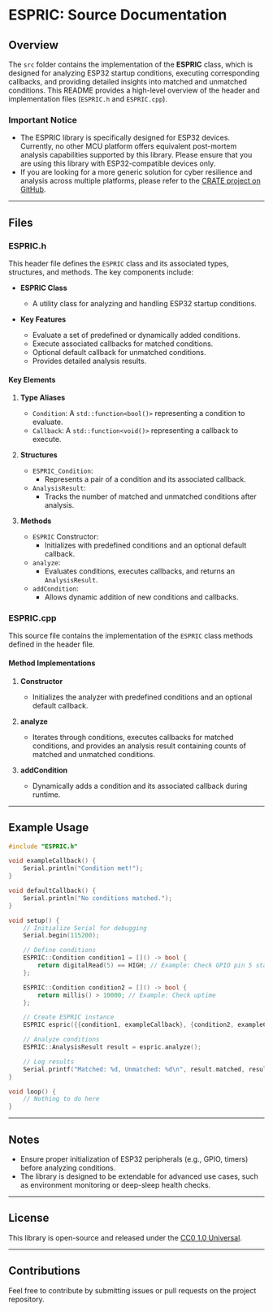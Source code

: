 # ESPRIC: Source Documentation

## Overview
The `src` folder contains the implementation of the **ESPRIC** class, which is designed for analyzing ESP32 startup conditions, executing corresponding callbacks, and providing detailed insights into matched and unmatched conditions. This README provides a high-level overview of the header and implementation files (`ESPRIC.h` and `ESPRIC.cpp`).

### Important Notice

- The ESPRIC library is specifically designed for ESP32 devices. Currently, no other MCU platform offers equivalent post-mortem analysis capabilities supported by this library. Please ensure that you are using this library with ESP32-compatible devices only.
- If you are looking for a more generic solution for cyber resilience and analysis across multiple platforms, please refer to the [CRATE project on GitHub](https://github.com/artkellerenterprises/CRATE).


---

## Files

### ESPRIC.h
This header file defines the `ESPRIC` class and its associated types, structures, and methods. The key components include:

- **ESPRIC Class**
  - A utility class for analyzing and handling ESP32 startup conditions.

- **Key Features**
  - Evaluate a set of predefined or dynamically added conditions.
  - Execute associated callbacks for matched conditions.
  - Optional default callback for unmatched conditions.
  - Provides detailed analysis results.

#### Key Elements

1. **Type Aliases**
   - `Condition`: A `std::function<bool()>` representing a condition to evaluate.
   - `Callback`: A `std::function<void()>` representing a callback to execute.

2. **Structures**
   - `ESPRIC_Condition`:
     - Represents a pair of a condition and its associated callback.
   - `AnalysisResult`:
     - Tracks the number of matched and unmatched conditions after analysis.

3. **Methods**
   - `ESPRIC` Constructor:
     - Initializes with predefined conditions and an optional default callback.
   - `analyze`:
     - Evaluates conditions, executes callbacks, and returns an `AnalysisResult`.
   - `addCondition`:
     - Allows dynamic addition of new conditions and callbacks.

### ESPRIC.cpp
This source file contains the implementation of the `ESPRIC` class methods defined in the header file.

#### Method Implementations

1. **Constructor**
   - Initializes the analyzer with predefined conditions and an optional default callback.

2. **analyze**
   - Iterates through conditions, executes callbacks for matched conditions, and provides an analysis result containing counts of matched and unmatched conditions.

3. **addCondition**
   - Dynamically adds a condition and its associated callback during runtime.

---

## Example Usage
```cpp
#include "ESPRIC.h"

void exampleCallback() {
    Serial.println("Condition met!");
}

void defaultCallback() {
    Serial.println("No conditions matched.");
}

void setup() {
    // Initialize Serial for debugging
    Serial.begin(115200);

    // Define conditions
    ESPRIC::Condition condition1 = []() -> bool {
        return digitalRead(5) == HIGH; // Example: Check GPIO pin 5 state
    };

    ESPRIC::Condition condition2 = []() -> bool {
        return millis() > 10000; // Example: Check uptime
    };

    // Create ESPRIC instance
    ESPRIC espric({{condition1, exampleCallback}, {condition2, exampleCallback}}, defaultCallback);

    // Analyze conditions
    ESPRIC::AnalysisResult result = espric.analyze();

    // Log results
    Serial.printf("Matched: %d, Unmatched: %d\n", result.matched, result.unmatched);
}

void loop() {
    // Nothing to do here
}
```

---

## Notes
- Ensure proper initialization of ESP32 peripherals (e.g., GPIO, timers) before analyzing conditions.
- The library is designed to be extendable for advanced use cases, such as environment monitoring or deep-sleep health checks.

---

## License
This library is open-source and released under the [CC0 1.0 Universal](../LICENSE).

---

## Contributions
Feel free to contribute by submitting issues or pull requests on the project repository.
